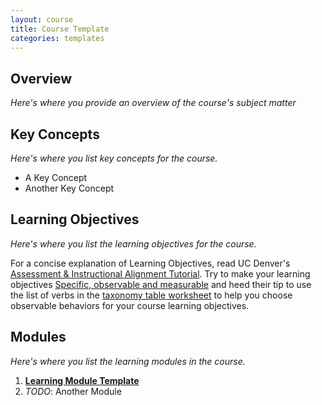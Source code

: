 ```yaml
---
layout: course
title: Course Template
categories: templates
---
```


## Overview

_Here's where you provide an overview of the course's subject matter_

## Key Concepts

_Here's where you list key concepts for the course._

* A Key Concept
* Another Key Concept

## Learning Objectives

_Here's where you list the learning objectives for the course._

For a concise explanation of Learning Objectives, read UC Denver's [Assessment & Instructional Alignment Tutorial](http://www.ucdenver.edu/faculty_staff/faculty/center-for-faculty-development/Documents/Tutorials/Assessment/module3/index.htm). Try to make your learning objectives [Specific, observable and measurable](http://www.ucdenver.edu/faculty_staff/faculty/center-for-faculty-development/Documents/Tutorials/Assessment/module3/good_objectives.htm) and heed their tip to use the list of verbs in the [taxonomy table worksheet](http://www.ucdenver.edu/faculty_staff/faculty/center-for-faculty-development/Documents/Tutorials/Assessment/documents/examples_verbs_cognitive_process_level.pdf) to help you choose observable behaviors for your course learning objectives.

## Modules
_Here's where you list the learning modules in the course._

1. **[Learning Module Template](modules/learning-module-template)**
1. _TODO_: Another Module
